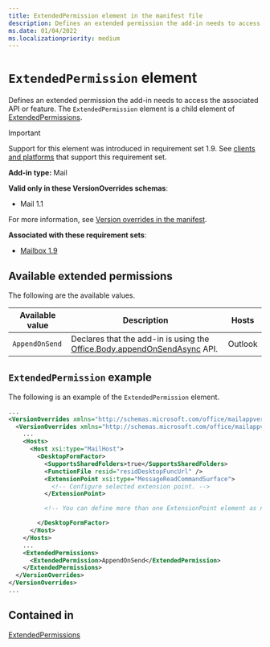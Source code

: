```yaml
---
title: ExtendedPermission element in the manifest file
description: Defines an extended permission the add-in needs to access the associated API or feature.
ms.date: 01/04/2022
ms.localizationpriority: medium
---
```


# `ExtendedPermission` element

Defines an extended permission the add-in needs to access the associated API or feature. The `ExtendedPermission` element is a child element of [ExtendedPermissions](extendedpermissions.md).

> [!IMPORTANT]
> Support for this element was introduced in requirement set 1.9. See [clients and platforms](../../reference/requirement-sets/outlook-api-requirement-sets.md#requirement-sets-supported-by-exchange-servers-and-outlook-clients) that support this requirement set.

**Add-in type:** Mail

**Valid only in these VersionOverrides schemas**:

- Mail 1.1

For more information, see [Version overrides in the manifest](../../develop/add-in-manifests.md#version-overrides-in-the-manifest).

**Associated with these requirement sets**:

- [Mailbox 1.9](../../reference/objectmodel/requirement-set-1.9/outlook-requirement-set-1.9.md)

## Available extended permissions

The following are the available values.

|Available value|Description|Hosts|
|---|---|---|
|`AppendOnSend`|Declares that the add-in is using the [Office.Body.appendOnSendAsync](/javascript/api/outlook/office.body?view=outlook-js-preview&preserve-view=true#outlook-office-body-appendonsendasync-member(1)) API.|Outlook|

## `ExtendedPermission` example

The following is an example of the `ExtendedPermission` element.

```XML
...
<VersionOverrides xmlns="http://schemas.microsoft.com/office/mailappversionoverrides" xsi:type="VersionOverridesV1_0">
  <VersionOverrides xmlns="http://schemas.microsoft.com/office/mailappversionoverrides/1.1" xsi:type="VersionOverridesV1_1">
    ...
    <Hosts>
      <Host xsi:type="MailHost">
        <DesktopFormFactor>
          <SupportsSharedFolders>true</SupportsSharedFolders>
          <FunctionFile resid="residDesktopFuncUrl" />
          <ExtensionPoint xsi:type="MessageReadCommandSurface">
            <!-- Configure selected extension point. -->
          </ExtensionPoint>

          <!-- You can define more than one ExtensionPoint element as needed. -->

        </DesktopFormFactor>
      </Host>
    </Hosts>
    ...
    <ExtendedPermissions>
      <ExtendedPermission>AppendOnSend</ExtendedPermission>
    </ExtendedPermissions>
  </VersionOverrides>
</VersionOverrides>
...
```

## Contained in

[ExtendedPermissions](extendedpermissions.md)
